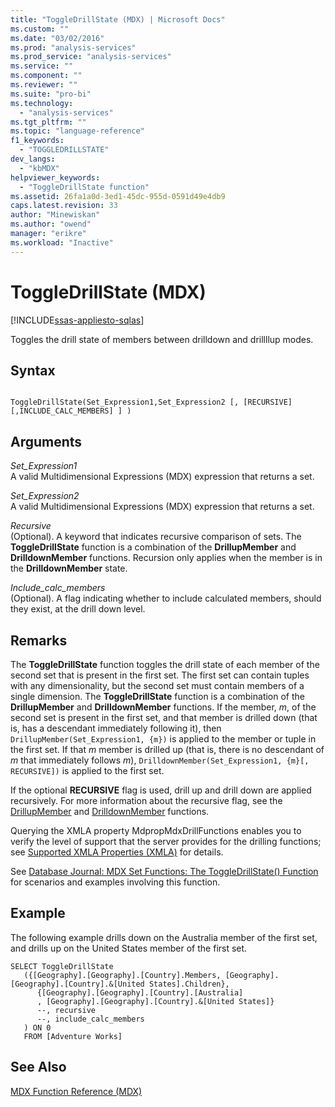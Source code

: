 ```yaml
---
title: "ToggleDrillState (MDX) | Microsoft Docs"
ms.custom: ""
ms.date: "03/02/2016"
ms.prod: "analysis-services"
ms.prod_service: "analysis-services"
ms.service: ""
ms.component: ""
ms.reviewer: ""
ms.suite: "pro-bi"
ms.technology: 
  - "analysis-services"
ms.tgt_pltfrm: ""
ms.topic: "language-reference"
f1_keywords: 
  - "TOGGLEDRILLSTATE"
dev_langs: 
  - "kbMDX"
helpviewer_keywords: 
  - "ToggleDrillState function"
ms.assetid: 26fa1a0d-3ed1-45dc-955d-0591d49e4db9
caps.latest.revision: 33
author: "Minewiskan"
ms.author: "owend"
manager: "erikre"
ms.workload: "Inactive"
---
```

# ToggleDrillState (MDX)
[!INCLUDE[ssas-appliesto-sqlas](../includes/ssas-appliesto-sqlas.md)]

  Toggles the drill state of members between drilldown and drillllup modes.  
  
## Syntax  
  
```  
  
ToggleDrillState(Set_Expression1,Set_Expression2 [, [RECURSIVE] [,INCLUDE_CALC_MEMBERS] ] )  
```  
  
## Arguments  
 *Set_Expression1*  
 A valid Multidimensional Expressions (MDX) expression that returns a set.  
  
 *Set_Expression2*  
 A valid Multidimensional Expressions (MDX) expression that returns a set.  
  
 *Recursive*  
 (Optional). A keyword that indicates recursive comparison of sets. The **ToggleDrillState** function is a combination of the **DrillupMember** and **DrilldownMember** functions. Recursion only applies when the member is in the **DrilldownMember** state.  
  
 *Include_calc_members*  
 (Optional). A flag indicating whether to include calculated members, should they exist, at the drill down level.  
  
## Remarks  
 The **ToggleDrillState** function toggles the drill state of each member of the second set that is present in the first set. The first set can contain tuples with any dimensionality, but the second set must contain members of a single dimension. The **ToggleDrillState** function is a combination of the **DrillupMember** and **DrilldownMember** functions. If the member, *m*, of the second set is present in the first set, and that member is drilled down (that is, has a descendant immediately following it), then `DrillupMember(Set_Expression1, {m})` is applied to the member or tuple in the first set. If that *m* member is drilled up (that is, there is no descendant of *m* that immediately follows *m*), `DrilldownMember(Set_Expression1, {m}[, RECURSIVE])` is applied to the first set.  
  
 If the optional **RECURSIVE** flag is used, drill up and drill down are applied recursively. For more information about the recursive flag, see the [DrillupMember](../mdx/drillupmember-mdx.md) and [DrilldownMember](../mdx/drilldownmember-mdx.md) functions.  
  
 Querying the XMLA property MdpropMdxDrillFunctions enables you to verify the level of support that the server provides for the drilling functions; see [Supported XMLA Properties &#40;XMLA&#41;](../analysis-services/xmla/xml-elements-properties/propertylist-element-supported-xmla-properties.md) for details.  
  
 See [Database Journal: MDX Set Functions: The ToggleDrillState() Function](http://go.microsoft.com/fwlink/?LinkId=517759) for scenarios and examples involving this function.  
  
## Example  
 The following example drills down on the Australia member of the first set, and drills up on the United States member of the first set.  
  
```  
SELECT ToggleDrillState  
   ({[Geography].[Geography].[Country].Members, [Geography].[Geography].[Country].&[United States].Children},  
      {[Geography].[Geography].[Country].[Australia]  
      , [Geography].[Geography].[Country].&[United States]}  
      --, recursive  
      --, include_calc_members  
   ) ON 0  
   FROM [Adventure Works]  
```  
  
## See Also  
 [MDX Function Reference &#40;MDX&#41;](../mdx/mdx-function-reference-mdx.md)  
  
  
